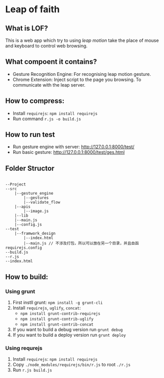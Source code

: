 # Leap of faith

## What is LOF?

This is a web app which try to using *leap motion* take the place of mouse and keyboard to control web browsing.

## What compoent it contains?

- Gesture Recognition Engine: For recognising leap motion gesture.
- Chrome Extension: Inject script to the page you browsing. To communicate with the leap server.


## How to compress:

- Install `requirejs`: `npm install requirejs`
- Run command `r.js -o build.js`


## How to run test

- Run gesture engine with server: http://127.0.0.1:8000/test/
- Run basic gesture: http://127.0.0.1:8000/test/ges.html


## Folder Structor

```

--Project
--src
    |--gesture_engine
        |--gestures
        |--validate_flow
    |--apis
        |--image.js
    |--lib
    |--main.js
    |--config.js
--test
    |--framwork_design
        |--index.html
        |--main.js // 不涉及打包，所以可以放在另一个目录，并且自函requirejs.config
--build.js
--r.js
--index.html

```

## How to build:

### Using grunt

1. First instll grunt: `npm install -g grunt-cli`
2. Install `requirejs`, `uglify`, `concat`: 
    - `npm install grunt-contrib-requirejs`
    - `npm install grunt-contrib-uglify`
    - `npm install grunt-contrib-concat`
3. If you want to build a debug version run `grunt debug`
4. If you want to build a deploy version run `grunt deploy`

### Using requrejs

1. Install `requirejs`: `npm install requirejs`
2. Copy `./node_modules/requirejs/bin/r.js` to root `./r.js`
3. Run `r.js build.js`
